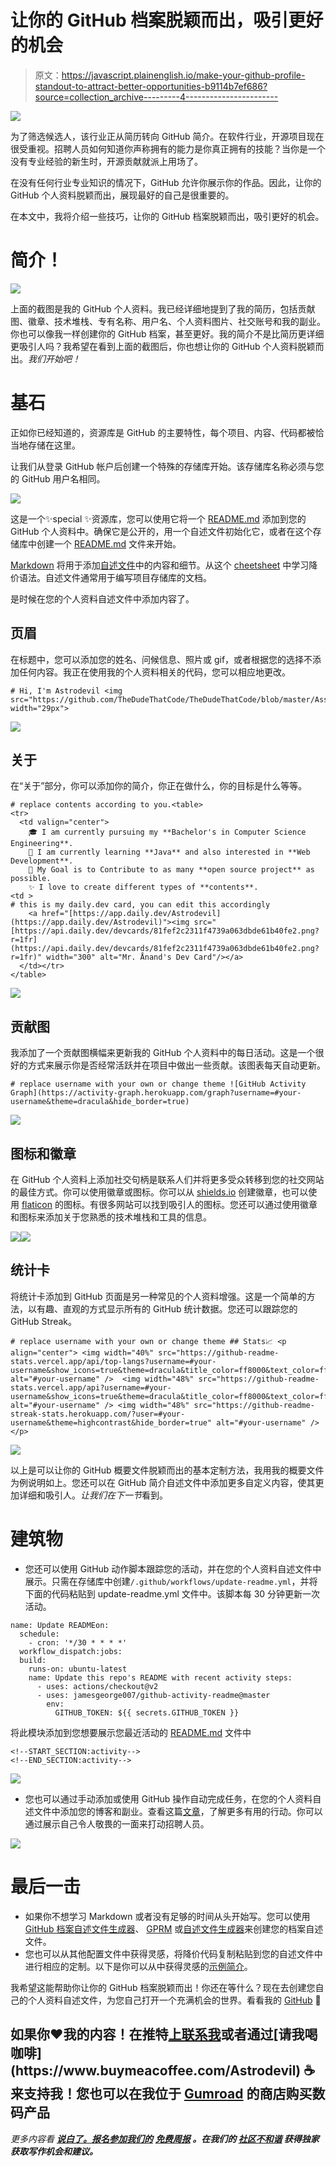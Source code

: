 # 让你的 GitHub 档案脱颖而出，吸引更好的机会

> 原文：<https://javascript.plainenglish.io/make-your-github-profile-standout-to-attract-better-opportunities-b9114b7ef686?source=collection_archive---------4----------------------->

![](img/94a556cece1d36d04ee71449abdc9341.png)

为了筛选候选人，该行业正从简历转向 GitHub 简介。在软件行业，开源项目现在很受重视。招聘人员如何知道你声称拥有的能力是你真正拥有的技能？当你是一个没有专业经验的新生时，开源贡献就派上用场了。

在没有任何行业专业知识的情况下，GitHub 允许你展示你的作品。因此，让你的 GitHub 个人资料脱颖而出，展现最好的自己是很重要的。

在本文中，我将介绍一些技巧，让你的 GitHub 档案脱颖而出，吸引更好的机会。

# 简介！

![](img/22b4507ecef66793fdaa189b7560e0f2.png)

上面的截图是我的 GitHub 个人资料。我已经详细地提到了我的简历，包括贡献图、徽章、技术堆栈、专有名称、用户名、个人资料图片、社交账号和我的副业。你也可以像我一样创建你的 GitHub 档案，甚至更好。我的简介不是比简历更详细更吸引人吗？我希望在看到上面的截图后，你也想让你的 GitHub 个人资料脱颖而出。*我们开始吧！*

# 基石

正如你已经知道的，资源库是 GitHub 的主要特性，每个项目、内容、代码都被恰当地存储在这里。

让我们从登录 GitHub 帐户后创建一个特殊的存储库开始。该存储库名称必须与您的 GitHub 用户名相同。

![](img/e59a658b9e09af71549b4dd14fc2c116.png)

这是一个✨special ✨资源库，您可以使用它将一个 [README.md](https://docs.github.com/en/repositories/managing-your-repositorys-settings-and-features/customizing-your-repository/about-readmes) 添加到您的 GitHub 个人资料中。确保它是公开的，用一个自述文件初始化它，或者在这个存储库中创建一个 [README.md](http://readme.md/) 文件来开始。

[Markdown](https://en.wikipedia.org/wiki/Markdown) 将用于添加[自述文件](https://docs.github.com/en/repositories/managing-your-repositorys-settings-and-features/customizing-your-repository/about-readmes)中的内容和细节。从这个 [cheetsheet](https://github.com/Astrodevil/Open-Source-Gallery/blob/main/src/markdown-cheatsheet.pdf) 中学习降价语法。自述文件通常用于编写项目存储库的文档。

是时候在您的个人资料自述文件中添加内容了。

## 页眉

在标题中，您可以添加您的姓名、问候信息、照片或 gif，或者根据您的选择不添加任何内容。我正在使用我的个人资料相关的代码，您可以相应地更改。

```
# Hi, I'm Astrodevil <img src="https://github.com/TheDudeThatCode/TheDudeThatCode/blob/master/Assets/Hi.gif" width="29px">
```

![](img/fc1960fa436846497a77495d5543dd48.png)

## 关于

在“关于”部分，你可以添加你的简介，你正在做什么，你的目标是什么等等。

```
# replace contents according to you.<table>
<tr>
  <td valign="center">
    🎓 I am currently pursuing my **Bachelor's in Computer Science Engineering**.
    🌱 I am currently learning **Java** and also interested in **Web Development**.
    🎯 My Goal is to Contribute to as many **open source project** as possible.
    ✨ I love to create different types of **contents**.
<td >
# this is my daily.dev card, you can edit this accordingly
    <a href="[https://app.daily.dev/Astrodevil](https://app.daily.dev/Astrodevil)"><img src="[https://api.daily.dev/devcards/81fef2c2311f4739a063dbde61b40fe2.png?r=1fr](https://api.daily.dev/devcards/81fef2c2311f4739a063dbde61b40fe2.png?r=1fr)" width="300" alt="Mr. Ånand's Dev Card"/></a>
  </td></tr>
</table>
```

![](img/932999eaaeb4dee9b22cd9011fde8adb.png)

## 贡献图

我添加了一个贡献图横幅来更新我的 GitHub 个人资料中的每日活动。这是一个很好的方式来展示你是否经常活跃并在项目中做出一些贡献。该图表每天自动更新。

```
# replace username with your own or change theme ![GitHub Activity Graph](https://activity-graph.herokuapp.com/graph?username=#your-username&theme=dracula&hide_border=true)
```

![](img/6e868035e55ebb99ba7127eb3c932520.png)

## 图标和徽章

在 GitHub 个人资料上添加社交句柄是联系人们并将更多受众转移到您的社交网站的最佳方式。你可以使用徽章或图标。你可以从 [shields.io](https://shields.io/) 创建徽章，也可以使用 [flaticon](https://www.flaticon.com/free-icons/social-media) 的图标。有很多网站可以找到吸引人的图标。您还可以通过使用徽章和图标来添加关于您熟悉的技术堆栈和工具的信息。

![](img/8292242bede64d6b630410793ba56de1.png)![](img/07b75bcc71a2b5a3803c362b494b0d25.png)

## 统计卡

将统计卡添加到 GitHub 页面是另一种常见的个人资料增强。这是一个简单的方法，以有趣、直观的方式显示所有的 GitHub 统计数据。您还可以跟踪您的 GitHub Streak。

```
# replace username with your own or change theme ## Stats📈 <p align="center"> <img width="40%" src="https://github-readme-stats.vercel.app/api/top-langs?username=#your-username&show_icons=true&theme=dracula&title_color=ff8000&text_color=ffffff&bg_color=6a6a6a&locale=en&layout=compact&hide_border=true" alt="#your-username" />  <img width="48%" src="https://github-readme-stats.vercel.app/api?username=#your-username&show_icons=true&theme=dracula&title_color=ff8000&text_color=ffffff&bg_color=6a6a6a&locale=en&hide_border=true" alt="#your-username" /> <img width="48%" src="https://github-readme-streak-stats.herokuapp.com/?user=#your-username&theme=highcontrast&hide_border=true" alt="#your-username" /> </p>
```

![](img/2cc055b6b069c6919998f77330a093c9.png)

以上是可以让你的 GitHub 概要文件脱颖而出的基本定制方法，我用我的概要文件为例说明如上。您还可以在 GitHub 简介自述文件中添加更多自定义内容，使其更加详细和吸引人。*让我们在下一节*看到。

# 建筑物

*   您还可以使用 GitHub 动作脚本跟踪您的活动，并在您的个人资料自述文件中展示。只需在存储库中创建`/.github/workflows/update-readme.yml`，并将下面的代码粘贴到 update-readme.yml 文件中。该脚本每 30 分钟更新一次活动。

```
name: Update READMEon:
  schedule:
    - cron: '*/30 * * * *'
  workflow_dispatch:jobs:
  build:
    runs-on: ubuntu-latest
    name: Update this repo's README with recent activity steps:
      - uses: actions/checkout@v2
      - uses: jamesgeorge007/github-activity-readme@master
        env:
          GITHUB_TOKEN: ${{ secrets.GITHUB_TOKEN }}
```

将此模块添加到您想要展示您最近活动的 [README.md](http://readme.md/) 文件中

```
<!--START_SECTION:activity-->
<!--END_SECTION:activity-->
```

![](img/1dafae85b732c4922d2726a4878de717.png)

*   您也可以通过手动添加或使用 GitHub 操作自动完成任务，在您的个人资料自述文件中添加您的博客和副业。查看这篇[文章](https://astrodevil.hashnode.dev/some-cool-github-actions-you-wont-believe-exists)，了解更多有用的行动。你可以通过展示自己令人敬畏的一面来打动招聘人员。

![](img/a636f3796acca5006ba8a4a08960f50a.png)

# 最后一击

*   如果你不想学习 Markdown 或者没有足够的时间从头开始写。您可以使用 [GitHub 档案自述文件生成器](https://rahuldkjain.github.io/gh-profile-readme-generator/)、 [GPRM](https://gprm.itsvg.in/) 或[自述文件生成器](https://readme.so/)来创建您的档案自述文件。
*   您也可以从其他配置文件中获得灵感，将降价代码复制粘贴到您的自述文件中进行相应的定制。以下是你可以从中获得灵感的[示例简介](https://eddiehubcommunity.github.io/awesome-github-profiles/profiles)。

我希望这能帮助你让你的 GitHub 档案脱颖而出！你还在等什么？现在去创建您自己的个人资料自述文件，为您自己打开一个充满机会的世界。看看我的 [GitHub](https://github.com/Astrodevil) 🤝

## 如果你❤️我的内容！在推特[上联系我](https://mobile.twitter.com/Astrodevil_)或者通过[请我喝咖啡](https://www.buymeacoffee.com/Astrodevil) ☕来支持我！您也可以在我位于 [Gumroad](https://astrodevil.gumroad.com/) 的商店购买数码产品

*更多内容看* [***说白了。报名参加我们的***](http://plainenglish.io/) **[***免费周报***](http://newsletter.plainenglish.io/) *。在我们的* [***社区不和谐***](https://discord.gg/GtDtUAvyhW) *获得独家获取写作机会和建议。***